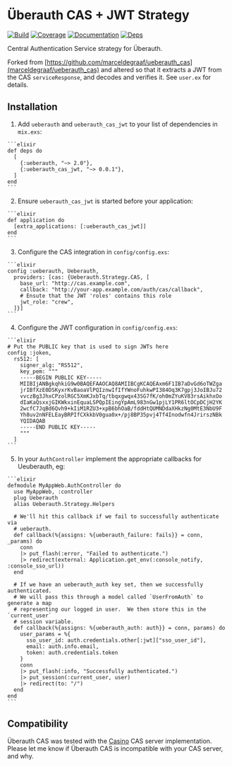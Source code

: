 # Überauth CAS + JWT Strategy

[![Build](https://travis-ci.org/LoyaltyNZ/ueberauth_cas_jwt.svg?branch=master)](https://travis-ci.org/LoyaltyNZ/ueberauth_cas_jwt)
[![Coverage](https://coveralls.io/repos/github/LoyaltyNZ/ueberauth_cas_jwt/badge.svg?branch=master)](https://coveralls.io/github/LoyaltyNZ/ueberauth_cas_jwt?branch=master)
[![Documentation](http://inch-ci.org/github/LoyaltyNZ/ueberauth_cas_jwt.svg)](http://inch-ci.org/github/LoyaltyNZ/ueberauth_cas_jwt)
[![Deps](https://beta.hexfaktor.org/badge/all/github/LoyaltyNZ/ueberauth_cas_jwt.svg)](https://beta.hexfaktor.org/github/LoyaltyNZ/ueberauth_cas_jwt)

Central Authentication Service strategy for Überauth.

Forked from [https://github.com/marceldegraaf/ueberauth_cas](marceldegraaf/ueberauth_cas) and altered so that it extracts a JWT from the CAS `serviceResponse`, and decodes and verifies it. See `user.ex` for details.

## Installation

  1. Add `ueberauth` and `ueberauth_cas_jwt` to your list of dependencies in `mix.exs`:

    ```elixir
    def deps do
      [
        {:ueberauth, "~> 2.0"},
        {:ueberauth_cas_jwt, "~> 0.0.1"},
      ]
    end
    ```

  2. Ensure `ueberauth_cas_jwt` is started before your application:

    ```elixir
    def application do
      [extra_applications: [:ueberauth_cas_jwt]]
    end
    ```

  3. Configure the CAS integration in `config/config.exs`:

    ```elixir
    config :ueberauth, Ueberauth,
      providers: [cas: {Ueberauth.Strategy.CAS, [
        base_url: "http://cas.example.com",
        callback: "http://your-app.example.com/auth/cas/callback",
        # Ensute that the JWT 'roles' contains this role
        jwt_role: "crew",
      ]}]
    ```

  4. Configure the JWT configuration in `config/config.exs`:

    ```elixir
    # Put the PUBLIC key that is used to sign JWTs here
    config :joken,
      rs512: [
        signer_alg: "RS512",
        key_pem: """
        -----BEGIN PUBLIC KEY-----
        MIIBIjANBgkqhkiG9w0BAQEFAAOCAQ8AMIIBCgKCAQEAxm6F1IB7aDvGd6oTWZga
        jrIBfXzE0DSKyxrKvBaoaVlPQIznwIfIfYWnoFuhkwPI384Oq3K7gpj3JoIBJu72
        vvczBg3JhxCPzolRGC5XmKJxbTq/tbqxgwqx43SG7fK/oh0mZYuKV83rsAikhxOo
        dIaKaQsxxjGIKWkxinEquaLSPQpIEingYpAmL983nGw1pjLY1PR6ltOCpDCjH2YK
        2wcfC7JqBd6Qvh9+kIiM1RZU3+xpB6bhOaB/fddHtQUMNDdaXHkzNg0MtE3NbU9F
        Yh8uv2nNFELEayBRPIfCXkkbV0gua0x+/pj8BP35pvj4Tf4Inodwfn4JrirszNBk
        YQIDAQAB
        -----END PUBLIC KEY-----
        """
      ]
    ```

  5. In your `AuthController` implement the appropriate callbacks for Ueuberauth, eg:

    ```elixir
    defmodule MyAppWeb.AuthController do
      use MyAppWeb, :controller
      plug Ueberauth
      alias Ueberauth.Strategy.Helpers

      # We'll hit this callback if we fail to successfully authenticate via
      # ueberauth.
      def callback(%{assigns: %{ueberauth_failure: fails}} = conn, _params) do
        conn
        |> put_flash(:error, "Failed to authenticate.")
        |> redirect(external: Application.get_env(:console_notify, :console_sso_url))
      end

      # If we have an ueberauth_auth key set, then we successfully authenticated.
      # We will pass this through a model called `UserFromAuth` to generate a map
      # representing our logged in user.  We then store this in the `current_user`
      # session variable.
      def callback(%{assigns: %{ueberauth_auth: auth}} = conn, params) do
        user_params = %{
          sso_user_id: auth.credentials.other[:jwt]["sso_user_id"],
          email: auth.info.email,
          token: auth.credentials.token
        }
        conn
        |> put_flash(:info, "Successfully authenticated.")
        |> put_session(:current_user, user)
        |> redirect(to: "/")
      end
    end
    ```

## Compatibility

Überauth CAS was tested with the [Casino](http://casino.rbcas.com/) CAS server
implementation. Please let me know if Überauth CAS is incompatible with your CAS
server, and why.
